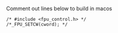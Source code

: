 Comment out lines below to build in macos

```
/* #include <fpu_control.h> */
/*_FPU_SETCW(cword); */
```
